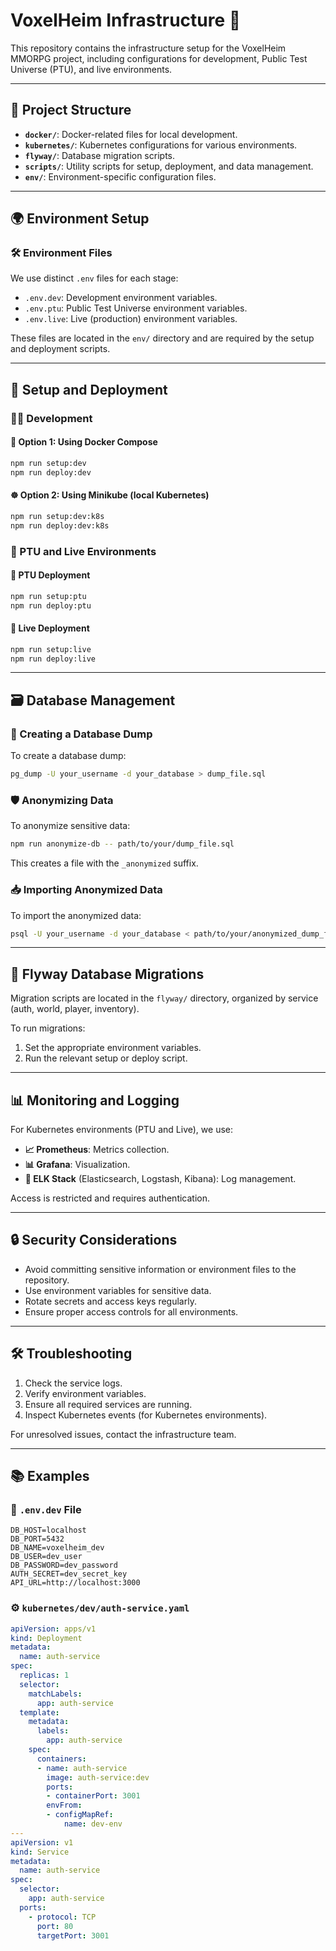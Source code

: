 # VoxelHeim Infrastructure 🚀

This repository contains the infrastructure setup for the VoxelHeim MMORPG project, including configurations for development, Public Test Universe (PTU), and live environments.

---

## 📂 Project Structure

- **`docker/`**: Docker-related files for local development.
- **`kubernetes/`**: Kubernetes configurations for various environments.
- **`flyway/`**: Database migration scripts.
- **`scripts/`**: Utility scripts for setup, deployment, and data management.
- **`env/`**: Environment-specific configuration files.

---

## 🌍 Environment Setup

### 🛠️ Environment Files
We use distinct `.env` files for each stage:

- `.env.dev`: Development environment variables.
- `.env.ptu`: Public Test Universe environment variables.
- `.env.live`: Live (production) environment variables.

These files are located in the `env/` directory and are required by the setup and deployment scripts.

---

## 🚀 Setup and Deployment

### 🧑‍💻 Development

#### 🐋 Option 1: Using Docker Compose
```bash
npm run setup:dev
npm run deploy:dev
```

#### ☸️ Option 2: Using Minikube (local Kubernetes)
```bash
npm run setup:dev:k8s
npm run deploy:dev:k8s
```

### 🌌 PTU and Live Environments

#### 🌌 PTU Deployment
```bash
npm run setup:ptu
npm run deploy:ptu
```

#### 🔴 Live Deployment
```bash
npm run setup:live
npm run deploy:live
```

---

## 🗃️ Database Management

### 📄 Creating a Database Dump
To create a database dump:
```bash
pg_dump -U your_username -d your_database > dump_file.sql
```

### 🛡️ Anonymizing Data
To anonymize sensitive data:
```bash
npm run anonymize-db -- path/to/your/dump_file.sql
```
This creates a file with the `_anonymized` suffix.

### 📥 Importing Anonymized Data
To import the anonymized data:
```bash
psql -U your_username -d your_database < path/to/your/anonymized_dump_file.sql
```

---

## 📜 Flyway Database Migrations

Migration scripts are located in the `flyway/` directory, organized by service (auth, world, player, inventory).

To run migrations:
1. Set the appropriate environment variables.
2. Run the relevant setup or deploy script.

---

## 📊 Monitoring and Logging

For Kubernetes environments (PTU and Live), we use:

- **📈 Prometheus**: Metrics collection.
- **📊 Grafana**: Visualization.
- **📂 ELK Stack** (Elasticsearch, Logstash, Kibana): Log management.

Access is restricted and requires authentication.

---

## 🔒 Security Considerations

- Avoid committing sensitive information or environment files to the repository.
- Use environment variables for sensitive data.
- Rotate secrets and access keys regularly.
- Ensure proper access controls for all environments.

---

## 🛠️ Troubleshooting

1. Check the service logs.
2. Verify environment variables.
3. Ensure all required services are running.
4. Inspect Kubernetes events (for Kubernetes environments).

For unresolved issues, contact the infrastructure team.

---

## 📚 Examples

### 📝 `.env.dev` File
```plaintext
DB_HOST=localhost
DB_PORT=5432
DB_NAME=voxelheim_dev
DB_USER=dev_user
DB_PASSWORD=dev_password
AUTH_SECRET=dev_secret_key
API_URL=http://localhost:3000
```

### ⚙️ `kubernetes/dev/auth-service.yaml`
```yaml
apiVersion: apps/v1
kind: Deployment
metadata:
  name: auth-service
spec:
  replicas: 1
  selector:
    matchLabels:
      app: auth-service
  template:
    metadata:
      labels:
        app: auth-service
    spec:
      containers:
      - name: auth-service
        image: auth-service:dev
        ports:
        - containerPort: 3001
        envFrom:
        - configMapRef:
            name: dev-env
---
apiVersion: v1
kind: Service
metadata:
  name: auth-service
spec:
  selector:
    app: auth-service
  ports:
    - protocol: TCP
      port: 80
      targetPort: 3001
```

